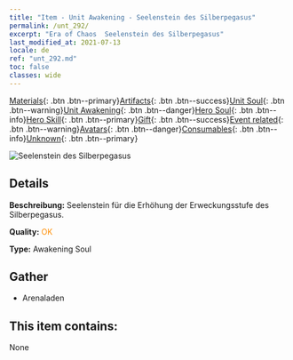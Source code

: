 ```yaml
---
title: "Item - Unit Awakening - Seelenstein des Silberpegasus"
permalink: /unt_292/
excerpt: "Era of Chaos  Seelenstein des Silberpegasus"
last_modified_at: 2021-07-13
locale: de
ref: "unt_292.md"
toc: false
classes: wide
---
```

 [Materials](/ItemsDE/){: .btn .btn--primary}[Artifacts](/ItemsDE/Artifacts/){: .btn .btn--success}[Unit Soul](/ItemsDE/UnitSoul/){: .btn .btn--warning}[Unit Awakening](/ItemsDE/UnitAwakening/){: .btn .btn--danger}[Hero Soul](/ItemsDE/HeroSoul/){: .btn .btn--info}[Hero Skill](/ItemsDE/HeroSkill/){: .btn .btn--primary}[Gift](/ItemsDE/Gift/){: .btn .btn--success}[Event related](/ItemsDE/Events/){: .btn .btn--warning}[Avatars](/ItemsDE/Avatars/){: .btn .btn--danger}[Consumables](/ItemsDE/Consumables/){: .btn .btn--info}[Unknown](/ItemsDE/Unknown/){: .btn .btn--primary}

 ![Seelenstein des Silberpegasus](/images/u/tia_yinyifeima.jpg)

## Details
 **Beschreibung:** Seelenstein für die Erhöhung der Erweckungsstufe des Silberpegasus.

 **Quality:** <span style="color: #FF8C00">OK</span>

 **Type:** Awakening Soul

## Gather

*    Arenaladen 

## This item contains:

  None

